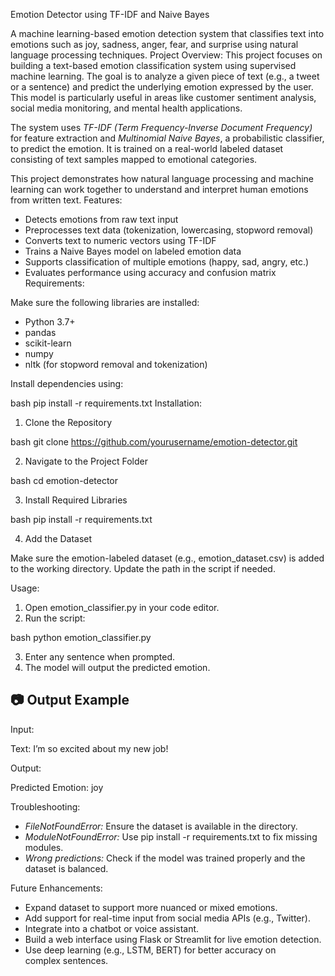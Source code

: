 Emotion Detector using TF-IDF and Naive Bayes

A machine learning-based emotion detection system that classifies text into emotions such as joy, sadness, anger, fear, and surprise using natural language processing techniques.
 Project Overview:
This project focuses on building a text-based emotion classification system using supervised machine learning. The goal is to analyze a given piece of text (e.g., a tweet or a sentence) and predict the underlying emotion expressed by the user. This model is particularly useful in areas like customer sentiment analysis, social media monitoring, and mental health applications.

The system uses *TF-IDF (Term Frequency-Inverse Document Frequency)* for feature extraction and *Multinomial Naive Bayes*, a probabilistic classifier, to predict the emotion. It is trained on a real-world labeled dataset consisting of text samples mapped to emotional categories.

This project demonstrates how natural language processing and machine learning can work together to understand and interpret human emotions from written text.
Features:

- Detects emotions from raw text input
- Preprocesses text data (tokenization, lowercasing, stopword removal)
- Converts text to numeric vectors using TF-IDF
- Trains a Naive Bayes model on labeled emotion data
- Supports classification of multiple emotions (happy, sad, angry, etc.)
- Evaluates performance using accuracy and confusion matrix
Requirements:

Make sure the following libraries are installed:

- Python 3.7+
- pandas
- scikit-learn
- numpy
- nltk (for stopword removal and tokenization)

Install dependencies using:

bash
pip install -r requirements.txt
Installation:

1. Clone the Repository

bash
git clone https://github.com/yourusername/emotion-detector.git


2. Navigate to the Project Folder

bash
cd emotion-detector


3. Install Required Libraries

bash
pip install -r requirements.txt

4. Add the Dataset

Make sure the emotion-labeled dataset (e.g., emotion_dataset.csv) is added to the working directory. Update the path in the script if needed.

 Usage:

1. Open emotion_classifier.py in your code editor.
2. Run the script:

bash
python emotion_classifier.py


3. Enter any sentence when prompted.
4. The model will output the predicted emotion.
## 📷 Output Example

Input:


Text: I’m so excited about my new job!


Output:


Predicted Emotion: joy


 Troubleshooting:

* *FileNotFoundError:* Ensure the dataset is available in the directory.
* *ModuleNotFoundError:* Use pip install -r requirements.txt to fix missing modules.
* *Wrong predictions:* Check if the model was trained properly and the dataset is balanced.

 Future Enhancements:

* Expand dataset to support more nuanced or mixed emotions.
* Add support for real-time input from social media APIs (e.g., Twitter).
* Integrate into a chatbot or voice assistant.
* Build a web interface using Flask or Streamlit for live emotion detection.
* Use deep learning (e.g., LSTM, BERT) for better accuracy on complex sentences.



